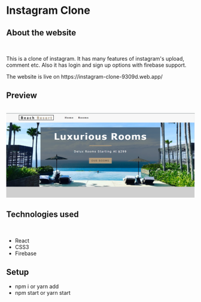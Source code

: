 <h1>Instagram Clone</h1>
<h2>About the website</h2><br/>
<p>This is a clone of instagram. It has many features of instagram's upload, comment etc. Also it has login and sign up options with firebase support.</p>
<p>The website is live on https://instagram-clone-9309d.web.app/ </p>
<h2>Preview</h2><br/>
<img src='https://github.com/Nick9499/Resort-App/blob/main/src/images/bresort.PNG' /><br/>
<h2>Technologies used</h2>
<br>
<ul>
  <li>React</li>
  <li>CSS3</li>
  <li>Firebase</li>
</ul>
<h2>Setup</h2>
<ul>
  <li>npm i or yarn add</li>
  <li>npm start or yarn start</li>
</ul>
